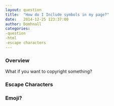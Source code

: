 ```yaml
---
layout: question
title:  "How do I Include symbols in my page?"
date:   2014-12-25 123:37:00
author: Domhnall
categories:
-question
-html
-escape characters
---
```


### Overview
What if you want to copyright something?

### Escape Characters

### Emoji?